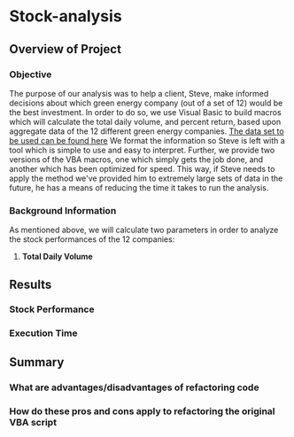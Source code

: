 # Stock-analysis

## Overview of Project

### Objective
The purpose of our analysis was to help a client, Steve, make informed decisions about which green energy company (out of a set of 12) would be the best investment. In order to do so, we use Visual Basic to build macros which will calculate the total daily volume, and percent return, based upon aggregate data of the 12 different green energy companies. [The data set to be used can be found here](Resources/VBA_Challenge.xlsm) We format the information so Steve is left with a tool which is simple to use and easy to interpret. Further, we provide two versions of the VBA macros, one which simply gets the job done, and another which has been optimized for speed. This way, if Steve needs to apply the method we've provided him to extremely large sets of data in the future, he has a means of reducing the time it takes to run the analysis. 

### Background Information

As mentioned above, we will calculate two parameters in order to analyze the stock performances of the 12 companies:

1. __Total Daily Volume__ 

## Results

### Stock Performance

### Execution Time

## Summary

### What are advantages/disadvantages of refactoring code

### How do these pros and cons apply to refactoring the original VBA script



